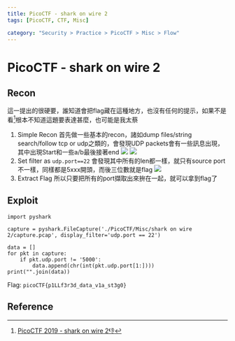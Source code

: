 ```yaml
---
title: PicoCTF - shark on wire 2
tags: [PicoCTF, CTF, Misc]

category: "Security > Practice > PicoCTF > Misc > Flow"
---
```


# PicoCTF - shark on wire 2
## Recon
這一提出的很硬要，誰知道會把flag藏在這種地方，也沒有任何的提示，如果不是看[^pico-misc-shark-on-wire-2-wp-zomry1]根本不知道這題要表達甚麼，也可能是我太蔡

1. Simple Recon
首先做一些基本的recon，諸如dump files/string search/follow tcp or udp之類的，會發現UDP packets會有一些訊息出現，其中出現Start和一些a/b最後接著end
![](https://hackmd.io/_uploads/rkASlUD02.png)
![](https://hackmd.io/_uploads/BkxFgLPRn.png)
2. Set filter as `udp.port==22`
會發現其中所有的len都一樣，就只有source port不一樣，同樣都是5xxx開頭，而後三位數就是flag
![](https://hackmd.io/_uploads/BJq71UvC2.png)
3. Extract Flag
所以只要把所有的port擷取出來拚在一起，就可以拿到flag了
## Exploit
```python!
import pyshark

capture = pyshark.FileCapture('./PicoCTF/Misc/shark on wire 2/capture.pcap', display_filter='udp.port == 22')

data = []
for pkt in capture:
    if pkt.udp.port != '5000':
        data.append(chr(int(pkt.udp.port[1:])))
print("".join(data))
```

Flag: `picoCTF{p1LLf3r3d_data_v1a_st3g0}`
## Reference
[^pico-misc-shark-on-wire-2-wp-zomry1]:[PicoCTF 2019 - shark on wire 2:-1:](https://zomry1.github.io/shark-on-wire-2/)